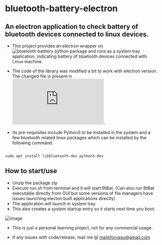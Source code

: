 # bluetooth-battery-electron

## An electron application to check battery of bluetooth devices connected to linux devices.

- This project provides an electron wrapper on ![bluetooth batttery python package](https://pypi.org/project/bluetooth-battery/) and runs as a system tray application, indicating battery of bluetooth devices connected with Linux machine. 
 
- The code of the library was modified a bit to work with electron version. The changed file is present in ![bbt/bluetooth_battery.py](https://github.com/vasusharma7/bluetooth-battery-electron/blob/master/bbt/bluetooth_battery.py).

- Its pre-requisites include Python3 to be installed in the system and a few bluetooth related linux packages which can be installed by the following command.

``` 

sudo apt install libbluetooth-dev python3-dev

```
## How to start/use

- Unzip the package zip
- Execute run.sh from terminal and it will start BtBat. (Can also run BtBat executable directly from GUI but some versions of file managers have issues launching electon built applications directly)
- The application will launch in system tray.
- This also creates a system startup entry so it starts next time you boot.

![image](https://user-images.githubusercontent.com/40715071/165670867-39b66543-51b5-45b5-a2a7-73683d5e664f.png)


- This is just a personal learning project, not for any commercial usage.

- If any issues with code/release, mail me @ mailsforvasu@gmail.com

